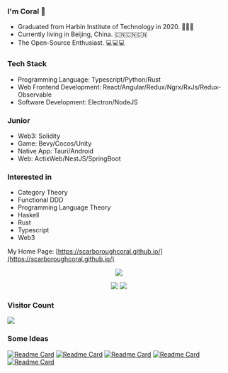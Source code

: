 ### I'm Coral 🥇

* Graduated from Harbin Institute of Technology in 2020. 🚀🚀🚀
* Currently living in Beijing, China. 🇨🇳🇨🇳🇨🇳
* The Open-Source Enthusiast. 💻💻💻

### Tech Stack

- Programming Language: Typescript/Python/Rust
- Web Frontend Development: React/Angular/Redux/Ngrx/RxJs/Redux-Observable
- Software Development: Electron/NodeJS

### Junior

- Web3: Solidity
- Game: Bevy/Cocos/Unity
- Native App: Tauri/Android
- Web: ActixWeb/NestJS/SpringBoot

### Interested in

- Category Theory
- Functional DDD
- Programming Language Theory
- Haskell
- Rust
- Typescript
- Web3

My Home Page: [https://scarboroughcoral.github.io/](https://scarboroughcoral.github.io/)



<p align="center">
  <a href="https://www.codewars.com/users/Scarborough_Coral" target="_blank"><img src="https://www.codewars.com/users/Scarborough_Coral/badges/large"/></a>
</p>
<p align="center">
  <img src="https://github-readme-stats.vercel.app/api/top-langs/?username=ScarboroughCoral&theme=prussian&hide=html,css,dockerfile,shell,ejs,stylus,javascript,vue,perl,asp,makefile,jupyter%20notebook&langs_count=10&count_private=true&show_icons=true&hide_border=true&layout=compact"/>
  <img src="https://github-readme-stats.vercel.app/api?username=ScarboroughCoral&count_private=true&show_icons=true&theme=prussian&include_all_commits=true&hide_border=true"/>
</p>

### Visitor Count
![](https://profile-counter.glitch.me/scarboroughcoral/count.svg)

### Some Ideas
[![Readme Card](https://github-readme-stats.vercel.app/api/pin/?username=ScarboroughCoral&repo=raytracing-in-one-weekend-rust&description_lines_count=3)](https://github.com/ScarboroughCoral/raytracing-in-one-weekend-rust)
[![Readme Card](https://github-readme-stats.vercel.app/api/pin/?username=ScarboroughCoral&repo=FlappyBird&description_lines_count=3)](https://github.com/ScarboroughCoral/FlappyBird)
[![Readme Card](https://github-readme-stats.vercel.app/api/pin/?username=ScarboroughCoral&repo=logical-foundations&description_lines_count=3)](https://github.com/ScarboroughCoral/logical-foundations)
[![Readme Card](https://github-readme-stats.vercel.app/api/pin/?username=ScarboroughCoral&repo=tauri-vite-react-template&description_lines_count=3)](https://github.com/ScarboroughCoral/tauri-vite-react-template)
[![Readme Card](https://github-readme-stats.vercel.app/api/pin/?username=ScarboroughCoral&repo=tic-tac-toe-dioxus&description_lines_count=3)](https://github.com/ScarboroughCoral/tic-tac-toe-dioxus)
